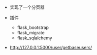 - 实现了一个分页器
- 插件
    - flask_bootstrap
    - flask_migrate
    - flask_sqlalchemy
    
- http://127.0.0.1:5000/user/getbaseusers/
